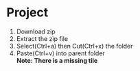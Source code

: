 # Project
1. Download zip
2. Extract the zip file
3. Select(Ctrl+a) then Cut(Ctrl+x) the folder
4. Paste(Ctrl+v) into parent folder\
**Note: There is a missing tile**
